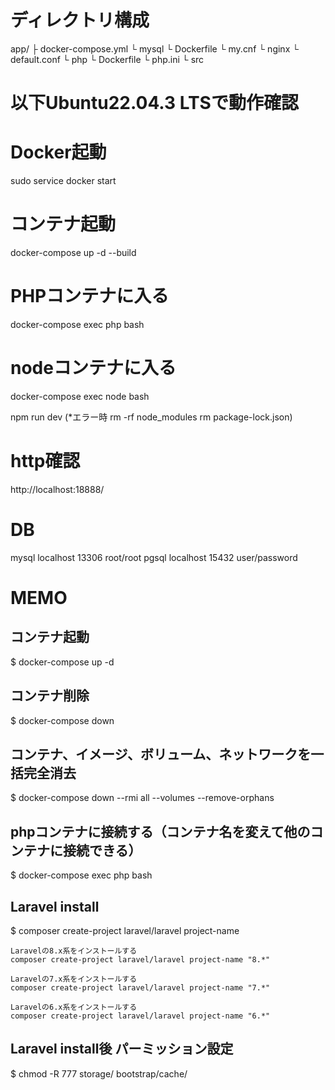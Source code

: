 # ディレクトリ構成

app/
  ├ docker-compose.yml
  └ mysql
    └ Dockerfile
    └ my.cnf
  └ nginx
    └ default.conf
  └ php
    └ Dockerfile
    └ php.ini
  └ src

# 以下Ubuntu22.04.3 LTSで動作確認

# Docker起動
sudo service docker start

# コンテナ起動
docker-compose up -d --build

# PHPコンテナに入る
docker-compose exec php bash

# nodeコンテナに入る
docker-compose exec node bash

npm run dev
(*エラー時 rm -rf node_modules rm package-lock.json)

# http確認
http://localhost:18888/

# DB
mysql localhost 13306 root/root
pgsql localhost 15432 user/password

# MEMO
## コンテナ起動
$ docker-compose up -d

## コンテナ削除
$ docker-compose down

## コンテナ、イメージ、ボリューム、ネットワークを一括完全消去
$ docker-compose down --rmi all --volumes --remove-orphans

## phpコンテナに接続する（コンテナ名を変えて他のコンテナに接続できる）
$ docker-compose exec php bash

## Laravel install
$ composer create-project laravel/laravel project-name

```バージョン指定
Laravelの8.x系をインストールする
composer create-project laravel/laravel project-name "8.*"

Laravelの7.x系をインストールする
composer create-project laravel/laravel project-name "7.*"

Laravelの6.x系をインストールする
composer create-project laravel/laravel project-name "6.*"
```

## Laravel install後 パーミッション設定
$ chmod -R 777 storage/ bootstrap/cache/